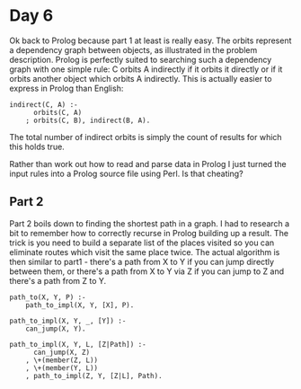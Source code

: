 # Day 6

Ok back to Prolog because part 1 at least is really easy. The orbits represent a dependency graph between objects, as illustrated in the problem description. Prolog is perfectly suited to searching such a dependency graph with one simple rule: C orbits A indirectly if it orbits it directly or if it orbits another object which orbits A indirectly. This is actually easier to express in Prolog than English:

    indirect(C, A) :- 
          orbits(C, A)
        ; orbits(C, B), indirect(B, A).

The total number of indirect orbits is simply the count of results for which this holds true.

Rather than work out how to read and parse data in Prolog I just turned the input rules into a Prolog source file using Perl. Is that cheating?


## Part 2

Part 2 boils down to finding the shortest path in a graph. I had to research a bit to remember how to correctly recurse in Prolog building up a result. The trick is you need to build a separate list of the places visited so you can eliminate routes which visit the same place twice. The actual algorithm is then similar to part1 - there's a path from X to Y if you can jump directly between them, or there's a path from X to Y via Z if you can jump to Z and there's a path from Z to Y.

    path_to(X, Y, P) :-
        path_to_impl(X, Y, [X], P).

    path_to_impl(X, Y, _, [Y]) :-
        can_jump(X, Y).

    path_to_impl(X, Y, L, [Z|Path]) :-
          can_jump(X, Z)
        , \+(member(Z, L))
        , \+(member(Y, L))
        , path_to_impl(Z, Y, [Z|L], Path).
